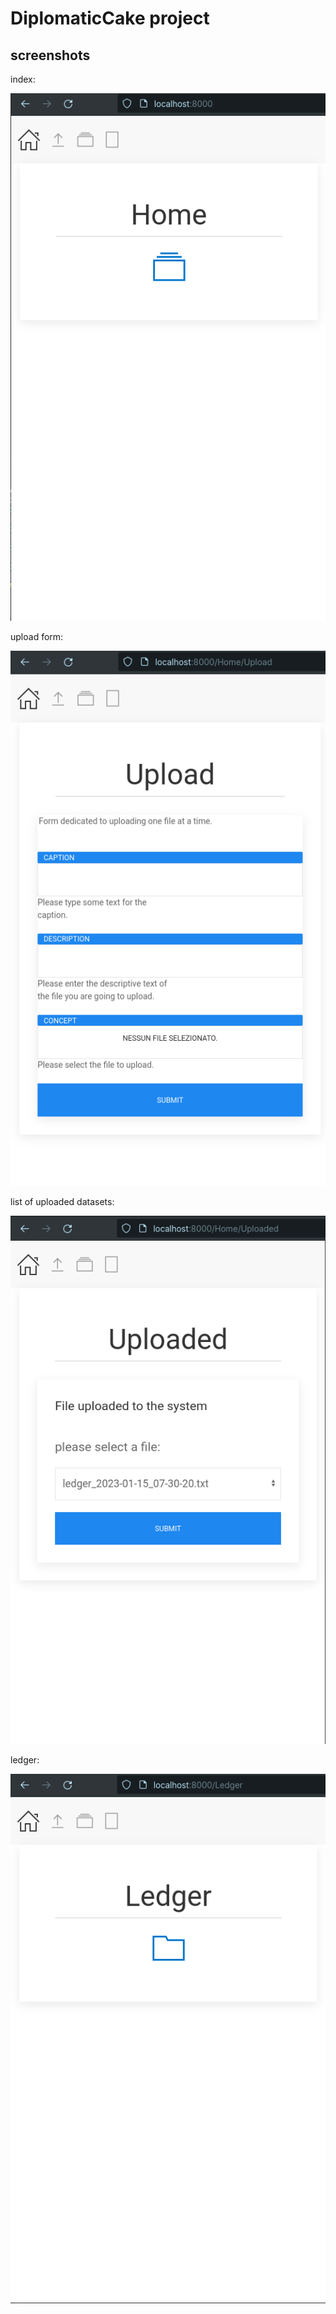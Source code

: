 # DiplomaticCake project

## screenshots

index:

![home page](https://github.com/paolomococci/mocaccino/blob/main/screenshots/DiplomaticCake/DiplomaticCake-Home.png)

upload form:

![upload form](https://github.com/paolomococci/mocaccino/blob/main/screenshots/DiplomaticCake/DiplomaticCake-Upload.png)

list of uploaded datasets:

![list of uploaded datasets](https://github.com/paolomococci/mocaccino/blob/main/screenshots/DiplomaticCake/DiplomaticCake-Uploaded.png)

ledger:

![ledger](https://github.com/paolomococci/mocaccino/blob/main/screenshots/DiplomaticCake/DiplomaticCake-Ledger.png)
